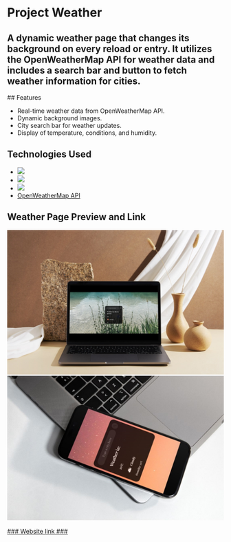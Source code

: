 <h1>Project Weather</h1>

<h2>A dynamic weather page that changes its background on every reload or entry. It utilizes the OpenWeatherMap API for weather data and includes a search bar and button to fetch weather information for cities.</h2>
## Features

- Real-time weather data from OpenWeatherMap API.
- Dynamic background images.
- City search bar for weather updates.
- Display of temperature, conditions, and humidity.

## Technologies Used

- <img src="https://img.shields.io/badge/HTML-239120?style=for-the-badge&logo=html5&logoColor=white"/>
- <img src="https://img.shields.io/badge/CSS-239120?&style=for-the-badge&logo=css3&logoColor=white"/>
- <img src="https://img.shields.io/badge/JavaScript-F7DF1E?style=for-the-badge&logo=javascript&logoColor=black"/><br>
- [OpenWeatherMap API](https://openweathermap.org/api)

## Weather Page Preview and Link

<img src="./assets/Weather-computer.jpg" alt="photo-smartphone-weather"/>
<img src="./assets/Weather-smartphone.jpg" alt="photo-computer-weather"/>

<a href="https://jhschier.github.io/Project-Weather/">### Website link ###</a>

